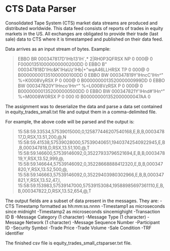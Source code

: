 # CTS Data Parser

Consolidated Tape System (CTS) market data streams are produced and distributed worldwide. This data feed consists of reports of trades in equity markets in the US. All exchanges are obligated to provide their trade (last sale) data to CTS where it is timestamped and published on their data feed. 

Data arrives as an input stream of bytes. Example:

>EBBO BR 000347817D'IHb13'IH`,*      2|RH0P3QFRSX          NP 0     000@   0  F000013510000000000200DD 0
>EBBO B" 000347818D'IHc&K'IHaUz'IHb|+"wqA46LLHRSX          TP 0     000@   0  B000000001351000000100DD 0
>EBBO BW 000347819Y'IHncC'IHn^"      %=K0008VyRSX           P 0     000@   0  B000000001352000000999DD 0
>EBBO BW 000347820Y'IHnco'IHn^"      %=L0008VzRSX           P 0     000@   0  B000000001352000000500DD 0
>EBBO BW 000347821Y'IHnd#'IHn^"      %=M0008W0RSX           P 0     000   I0  B000000001352000000047AA 0

The assignment was to deserialize the data and parse a data set contained in equity_trades_small.txt file and output them in a comma-delimited file. 

For example, the above code will be parsed and the output is:

>15:58:59.33534,57539015000,0,125877446207540168,E,B,B,000347817,D,RSX,13.51,200,@,N
>15:58:59.41538,57539028000,57539040651,19403742540922945,E,B,B,000347818,D,RSX,13.51,100,@,T
>15:58:59.146600,57539146092,0,35227933796521694,E,B,B,000347819,Y,RSX,13.52,999,@, 
>15:58:59.146644,57539146092,0,35228668888412320,E,B,B,000347820,Y,RSX,13.52,500,@, 
>15:58:59.146663,57539146092,0,35229403980302966,E,B,B,000347821,Y,RSX,13.52,47,I, 
>15:58:59.153983,57539147000,57539153084,19588985697361110,E,B,B,000347822,D,RSX,13.52,654,@,T

The output fields are a subset of data present in the messages. They are:
-CTS Timestamp formatted as hh:mm:ss.nnnn
-Timestamp1 as microseconds since midnight
-Timestamp2 as microseconds sincemighight
-Transaction ID B
-Message Category (1 character)
-Message Type (1 character)
-Message Network (1 character)
-Message Sequence Number
-Participant ID
-Security Symbol
-Trade Price
-Trade Volume
-Sale Condition
-TRF identifier

The finished csv file is equity_trades_small_ctsparser.txt file.
